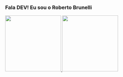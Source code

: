### Fala DEV! Eu sou o Roberto Brunelli

<div>
  <a href="https://github.com/RoBrunelli">
  <img height="180em" src="https://github-readme-stats-vercel.app/api?username=RoBrunelli&show_icons=true&theme=dracula&include_all_commits=true&count_private=true"/>
  <img height="180em" src="https://github-readme-stats-vercel.app/api/top-langs/?username=RoBrunelli%layout=compact&langs_count=16%theme=dracula"/>
</div>


